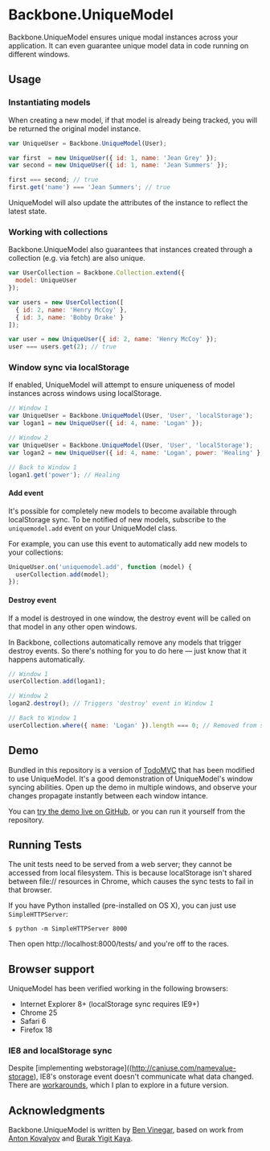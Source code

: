 Backbone.UniqueModel
======================

Backbone.UniqueModel ensures unique modal instances across your application. It can even guarantee unique model data in code running on different windows.

## Usage

### Instantiating models

When creating a new model, if that model is already being tracked, you will be returned the original model instance.

```javascript
var UniqueUser = Backbone.UniqueModel(User);

var first  = new UniqueUser({ id: 1, name: 'Jean Grey' });
var second = new UniqueUser({ id: 1, name: 'Jean Summers' });

first === second; // true
first.get('name') === 'Jean Summers'; // true
```

UniqueModel will also update the attributes of the instance to reflect the latest state.

### Working with collections

Backbone.UniqueModel also guarantees that instances created through a collection (e.g. via fetch) are also unique.

```javascript
var UserCollection = Backbone.Collection.extend({
  model: UniqueUser
});

var users = new UserCollection([
  { id: 2, name: 'Henry McCoy' },
  { id: 3, name: 'Bobby Drake' }
]);

var user = new UniqueUser({ id: 2, name: 'Henry McCoy' });
user === users.get(2); // true
```

### Window sync via localStorage

If enabled, UniqueModel will attempt to ensure uniqueness of model instances across windows using localStorage.

```javascript
// Window 1
var UniqueUser = Backbone.UniqueModel(User, 'User', 'localStorage');
var logan1 = new UniqueUser({ id: 4, name: 'Logan' });

// Window 2
var UniqueUser = Backbone.UniqueModel(User, 'User', 'localStorage');
var logan2 = new UniqueUser({ id: 4, name: 'Logan', power: 'Healing' });

// Back to Window 1
logan1.get('power'); // Healing
```

#### Add event

It's possible for completely new models to become available through localStorage sync. To be notified of new models, subscribe to the `uniquemodel.add` event on your UniqueModel class.

For example, you can use this event to automatically add new models to your collections:

```javascript
UniqueUser.on('uniquemodel.add', function (model) {
  userCollection.add(model);
});
```

#### Destroy event

If a model is destroyed in one window, the destroy event will be called on that model in any other open windows.

In Backbone, collections automatically remove any models that trigger destroy events. So there's nothing for you to do here — just know that it happens automatically.

```javascript
// Window 1
userCollection.add(logan1);

// Window 2
logan2.destroy(); // Triggers 'destroy' event in Window 1

// Back to Window 1
userCollection.where({ name: 'Logan' }).length === 0; // Removed from set
```

## Demo

Bundled in this repository is a version of [TodoMVC](http://addyosmani.github.com/todomvc/) that has been modified to use UniqueModel. It's a good demonstration of UniqueModel's window syncing abilities. Open up the demo in multiple windows, and observe your changes propagate instantly between each window intance.

You can [try the demo live on GitHub](http://disqus.github.com/backbone.uniquemodel/todomvc), or you can run it yourself from the repository.

## Running Tests

The unit tests need to be served from a web server; they cannot be accessed from local filesystem. This is because localStorage isn't shared between file:// resources in Chrome, which causes the sync tests to fail in that browser.

If you have Python installed (pre-installed on OS X), you can just use `SimpleHTTPServer`:

```
$ python -m SimpleHTTPServer 8000
```

Then open http://localhost:8000/tests/ and you're off to the races.

## Browser support

UniqueModel has been verified working in the following browsers:

* Internet Explorer 8+ (localStorage sync requires IE9+)
* Chrome 25
* Safari 6
* Firefox 18

### IE8 and localStorage sync

Despite [implementing webstorage]((http://caniuse.com/namevalue-storage), IE8's onstorage event doesn't communicate what data changed. There are [workarounds](http://jsfiddle.net/rodneyrehm/bAhJL/), which I plan to explore in a future version.

## Acknowledgments

Backbone.UniqueModel is written by [Ben Vinegar](http://github.com/benvinegar), based on work from [Anton Kovalyov](http://github.com/antonkovalyov) and [Burak Yigit Kaya](http://github.com/byk).
